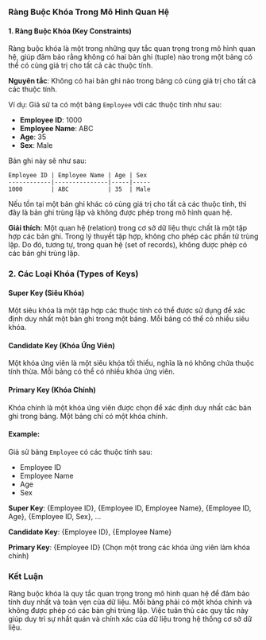 ### Ràng Buộc Khóa Trong Mô Hình Quan Hệ

#### 1. Ràng Buộc Khóa (Key Constraints)

Ràng buộc khóa là một trong những quy tắc quan trọng trong mô hình quan hệ, giúp đảm bảo rằng không có hai bản ghi (tuple) nào trong một bảng có thể có cùng giá trị cho tất cả các thuộc tính.

**Nguyên tắc**: Không có hai bản ghi nào trong bảng có cùng giá trị cho tất cả các thuộc tính.

Ví dụ: Giả sử ta có một bảng `Employee` với các thuộc tính như sau:
- **Employee ID**: 1000
- **Employee Name**: ABC
- **Age**: 35
- **Sex**: Male

Bản ghi này sẽ như sau:
```
Employee ID | Employee Name | Age | Sex
------------|---------------|-----|-----
1000        | ABC           | 35  | Male
```

Nếu tồn tại một bản ghi khác có cùng giá trị cho tất cả các thuộc tính, thì đây là bản ghi trùng lặp và không được phép trong mô hình quan hệ. 

**Giải thích**: Một quan hệ (relation) trong cơ sở dữ liệu thực chất là một tập hợp các bản ghi. Trong lý thuyết tập hợp, không cho phép các phần tử trùng lặp. Do đó, tương tự, trong quan hệ (set of records), không được phép có các bản ghi trùng lặp.

### 2. Các Loại Khóa (Types of Keys)

#### Super Key (Siêu Khóa)

Một siêu khóa là một tập hợp các thuộc tính có thể được sử dụng để xác định duy nhất một bản ghi trong một bảng. Mỗi bảng có thể có nhiều siêu khóa.

#### Candidate Key (Khóa Ứng Viên)

Một khóa ứng viên là một siêu khóa tối thiểu, nghĩa là nó không chứa thuộc tính thừa. Mỗi bảng có thể có nhiều khóa ứng viên.

#### Primary Key (Khóa Chính)

Khóa chính là một khóa ứng viên được chọn để xác định duy nhất các bản ghi trong bảng. Một bảng chỉ có một khóa chính.

#### Example:

Giả sử bảng `Employee` có các thuộc tính sau:
- Employee ID
- Employee Name
- Age
- Sex

**Super Key**: {Employee ID}, {Employee ID, Employee Name}, {Employee ID, Age}, {Employee ID, Sex}, ...

**Candidate Key**: {Employee ID}, {Employee Name}

**Primary Key**: {Employee ID} (Chọn một trong các khóa ứng viên làm khóa chính)

### Kết Luận

Ràng buộc khóa là quy tắc quan trọng trong mô hình quan hệ để đảm bảo tính duy nhất và toàn vẹn của dữ liệu. Mỗi bảng phải có một khóa chính và không được phép có các bản ghi trùng lặp. Việc tuân thủ các quy tắc này giúp duy trì sự nhất quán và chính xác của dữ liệu trong hệ thống cơ sở dữ liệu.
